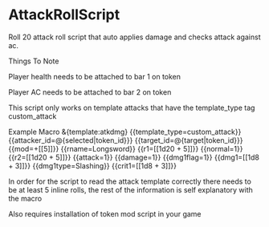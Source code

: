 # AttackRollScript
Roll 20 attack roll script that auto applies damage and checks attack against ac.

Things To Note

Player health needs to be attached to bar 1 on token

Player AC needs to be attached to bar 2 on token

This script only works on template attacks that have the template_type tag custom_attack

Example Macro
&{template:atkdmg} {{template_type=custom_attack}} {{attacker_id=@{selected|token_id}}} {{target_id=@{target|token_id}}} {{mod=+[[5]]}} {{rname=Longsword}} {{r1=[[1d20 + 5]]}} {{normal=1}} {{r2=[[1d20 + 5]]}} {{attack=1}} {{damage=1}} {{dmg1flag=1}} {{dmg1=[[1d8 + 3]]}} {{dmg1type=Slashing}} {{crit1=[[1d8 + 3]]}}

In order for the script to read the attack template correctly there needs to be at least 5 inline rolls, the rest of the information is self explanatory with the macro

Also requires installation of token mod script in your game
